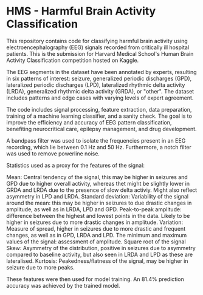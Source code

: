 # HMS - Harmful Brain Activity Classification

This repository contains code for classifying harmful brain activity using electroencephalography (EEG) signals recorded from critically ill hospital patients. This is the submission for Harvard Medical School's Human Brain Activity Classification competition hosted on Kaggle. 

The EEG segments in the dataset have been annotated by experts, resulting in six patterns of interest: seizure, generalized periodic discharges (GPD), lateralized periodic discharges (LPD), lateralized rhythmic delta activity (LRDA), generalized rhythmic delta activity (GRDA), or "other". The dataset includes patterns and edge cases with varying levels of expert agreement.

The code includes signal processing, feature extraction, data preparation, training of a machine learning classifier, and a sanity check. The goal is to improve the efficiency and accuracy of EEG pattern classification, benefiting neurocritical care, epilepsy management, and drug development.

A bandpass filter was used to isolate the frequencies present in an EEG recording, which lie between 0.1 Hz and 50 Hz. Furthermore, a notch filter was used to remove powerline noise. 

Statistics used as a proxy for the features of the signal:

Mean: Central tendency of the signal, this may be higher in seizures and GPD due to higher overall activity, whereas thet might be slightly lower in GRDA and LRDA due to the presence of slow delta activiy. Might also reflect asymmetry in LPD and LRDA.
Standard deviation: Variability of the signal around the mean: this may be higher in seizures to due drastic changes in amplitude, as well as in LRDA, LPD and GPD.
Peak-to-peak amplitude: difference between the highest and lowest points in the data. Likely to be higher in seizures due to more drastic changes in amplitude.
Variation: Measure of spread, higher in seizures due to more drastic and frequent changes, as well as in GPD, LRDA and LPD.
The minimum and maximum values of the signal: assessment of amplitude.
Square root of the signal
Skew: Asymmetry of the distribution, positive in seizures due to asymmetry compared to baseline activity, but also seen in LRDA and LPD as these are lateralised.
Kurtosis: Peakedness/flatness of the signal, may be higher in seizure due to more peaks.

These features were then used for model training. An 81.4% prediction accuracy was achieved by the trained model.

